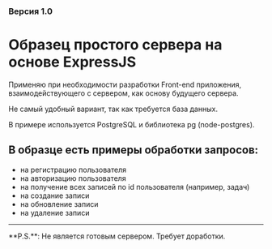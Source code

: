 ### Версия 1.0

# Образец простого сервера на основе ExpressJS

Применяю при необходимости разработки Front-end приложения, взаимодействующего с сервером, как основу будущего сервера.

Не самый удобный вариант, так как требуется база данных.

В примере используется PostgreSQL и библиотека pg (node-postgres).

## В образце есть примеры обработки запросов:
- на регистрацию пользователя
- на авторизацию пользователя
- на получение всех записей по id пользователя (например, задач)
- на создание записи
- на обновление записи
- на удаление записи

<hr>
**P.S.**: Не является готовым сервером. Требует доработки.
